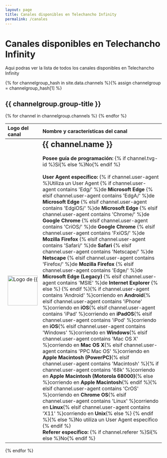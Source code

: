 ```yaml
---
layout: page
title: Canales disponibles en Telechancho Infinity
permalink: /canales
---
```

# Canales disponibles en Telechancho Infinity 
Aqui podras ver la lista de todos los canales disponibles en Telechancho Infinity

{% for channelgroup_hash in site.data.channels %}{% assign channelgroup = channelgroup_hash[1] %}
## {{ channelgroup.group-title }}
<table>
  <thead>
    <tr><th align="left">Logo del canal</th><th align="left">Nombre y características del canal</th></tr>
  </thead>
  <tbody>
    {% for channel in channelgroup.channels %}
    <tr>
      <td nowrap>
        <img alt='Logo de {{ channel.name }}' width='96' src='https://telechancho-infinity.github.io/{% if channel.channel-type %}{{ channel.channel-type }}{% else %}tv{% endif %}logos/{{ channel.logo }}'/>
      </td>
      <td><b style='font-size:25px'>{{ channel.name }}</b>
        <br>
        <br>
        <b>Posee guía de programación:</b> {% if channel.tvg-id %}Sí{% else %}No{% endif %}
        <br>
        <br>
        <b>User Agent específico:</b> {% if channel.user-agent %}Utiliza un User Agent {% if channel.user-agent contains 'Edg/' %}de <b>Microsoft Edge</b> {% elsif channel.user-agent contains 'EdgA/' %}de <b>Microsoft Edge</b> {% elsif channel.user-agent contains 'EdgiOS/' %}de <b>Microsoft Edge</b> {% elsif channel.user-agent contains 'Chrome/' %}de <b>Google Chrome</b> {% elsif channel.user-agent contains 'CriOS/' %}de <b>Google Chrome</b> {% elsif channel.user-agent contains 'FxiOS/' %}de <b>Mozilla Firefox</b> {% elsif channel.user-agent contains 'Safari/' %}de <b>Safari</b> {% elsif channel.user-agent contains 'Netscape/' %}de <b>Netscape</b> {% elsif channel.user-agent contains 'Firefox/' %}de <b>Mozilla Firefox</b> {% elsif channel.user-agent contains 'Edge/' %}de <b>Microsoft Edge (Legacy)</b> {% elsif channel.user-agent contains 'MSIE' %}de <b>Internet Explorer</b> {% else %} {% endif %}{% if channel.user-agent contains 'Android' %}corriendo en <b>Android</b>{% elsif channel.user-agent contains 'iPhone' %}corriendo en <b>iOS</b>{% elsif channel.user-agent contains 'iPad' %}corriendo en <b>iPadOS</b>{% elsif channel.user-agent contains 'iPod' %}corriendo en <b>iOS</b>{% elsif channel.user-agent contains 'Windows' %}corriendo en <b>Windows</b>{% elsif channel.user-agent contains 'Mac OS X' %}corriendo en <b>Mac OS X</b>{% elsif channel.user-agent contains 'PPC Mac OS' %}corriendo en <b>Apple Macintosh (PowerPC)</b>{% elsif channel.user-agent contains 'Macintosh' %}{% if channel.user-agent contains '68k' %}corriendo en <b>Apple Macintosh (Motorola 68000)</b>{% else %}corriendo en <b>Apple Macintosh</b>{% endif %}{% elsif channel.user-agent contains 'CrOS' %}corriendo en <b>Chrome OS</b>{% elsif channel.user-agent contains 'Linux' %}corriendo en <b>Linux</b>{% elsif channel.user-agent contains 'X11' %}corriendo en <b>Unix</b>{% else %} {% endif %}{% else %}No utiliza un User Agent específico {% endif %}
        <br>
        <b>Referer específico:</b> {% if channel.referer %}Sí{% else %}No{% endif %}
      </td>
    </tr>
    {% endfor %}
  </tbody>
</table>
{% endfor %}
